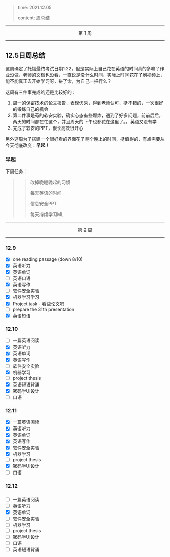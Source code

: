 > time: 2021.12.05
>
> content: 周总结

---

<center>第 1 周</center>

---



## 12.5日周总结

这周确定了托福最终考试日期1.22，但是实际上自己花在英语的时间真的多嘛？作业没做，老师的文档也没看，一直说是没什么时间，实际上时间花在了刷视频上，能不能真正去开始学习呀，拼了命，为自己一把行么？

这周有三件事完成的还是比较好的：

1. 周一的保密技术的论文报告，表现优秀，得到老师认可，挺不错的，一次很好的锻炼自己的机会
2. 第二件事是苟的软安实验，确实心态有些爆炸，遇到了好多问题，前前后后，两天的时间都在忙这个，并且周天的下午也都花在这里了。。英语又没有学
3. 完成了软安的PPT，很长高效很开心

另外这周为了搭建一个很好看的界面花了两个晚上的时间，挺值得的，有点需要从今天彻底改变：**早起！**

### 早起

下周任务：

> > 改掉晚睡晚起的习惯
> >
> > 每天英语的时间
> >
> > 信息安全PPT
> >
> > 每天持续学习ML

---

<center>第 2 周</center>

---



### 12.9 

- [x] one reading passage (down 8/10)
- [x] 英语听力
- [x] 英语单词
- [ ] 英语口语
- [x] 英语写作
- [ ] 软件安全实验
- [x] 机器学习学习
- [x] Project task - 看些论文吧
- [ ] prepare the 31th presentation 
- [x] 英语短语

### 12.10

- [ ] 一篇英语阅读
- [x] 英语听力
- [x] 英语单词
- [x] 英语写作
- [ ] 软件安全实验
- [x] 机器学习
- [ ] project thesis
- [x] 英语短语背诵
- [x] 密码学UI设计
- [ ] 口语

### 12.11

- [x] 一篇英语阅读
- [x] 英语听力
- [x] 英语单词
- [x] 英语写作
- [x] 软件安全实验
- [x] 机器学习
- [ ] project thesis
- [x] 密码学UI设计
- [ ] 口语

### 12.12

### 

- [ ] 一篇英语阅读
- [ ] 英语听力
- [x] 英语单词
- [ ] 软件安全实验
- [ ] 机器学习
- [ ] project thesis
- [ ] 密码学UI设计
- [ ] 口语
- [ ] 英语短语背诵
